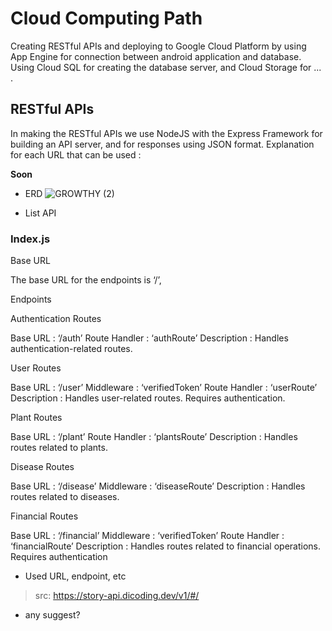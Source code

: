 # Cloud Computing Path

Creating RESTful APIs and deploying to Google Cloud Platform by using App Engine for connection between android application and database. Using Cloud SQL for creating the database server, and Cloud Storage for ... .

## RESTful APIs
In making the RESTful APIs we use NodeJS with the Express Framework for building an API server, and for responses using JSON format.
Explanation for each URL that can be used :

**Soon**
- ERD
![GROWTHY (2)](https://github.com/Capstone-Projecto/main-growthy/assets/117957014/88d56d95-fe24-42a2-9bfa-efeb73c37899)


- List API

### Index.js

Base URL

The base URL for the endpoints is ‘/’,

Endpoints 

Authentication Routes

Base URL	 : ‘/auth’
Route Handler	 : ‘authRoute’
Description	 : Handles authentication-related routes.

User Routes

Base URL	: ‘/user’
Middleware	: ‘verifiedToken’
Route Handler   : ‘userRoute’
Description        : Handles user-related routes. Requires authentication.

Plant Routes 

Base URL	: ‘/plant’
Route Handler	: ‘plantsRoute’
Description	: Handles routes related to plants. 

Disease Routes 

Base URL	: ‘/disease’
Middleware	: ‘diseaseRoute’
Description	: Handles routes related to diseases. 

Financial Routes

Base URL	: ‘/financial’
Middleware	: ‘verifiedToken’
Route Handler   : ‘financialRoute’
Description	: Handles routes related to financial operations. Requires authentication


- Used URL, endpoint, etc 
> src: https://story-api.dicoding.dev/v1/#/
- any suggest?
